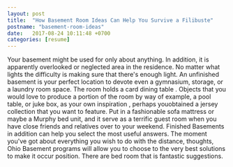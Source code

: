 ```yaml
---
layout: post
title:  "How Basement Room Ideas Can Help You Survive a Filibuste"
postname: "basement-room-ideas"
date:   2017-08-24 10:11:48 +0700
categories: [resume]
---
```

Your basement might be used for only about anything. In addition, it is apparently overlooked or neglected area in the residence. No matter what lights the difficulty is making sure that there's enough light. An unfinished basement is your perfect location to devote even a gymnasium, storage, or a laundry room space. The room holds a card dining table . Objects that you would love to produce a portion of the room by way of example, a pool table, or juke box, as your own inspiration , perhaps youobtained a jersey collection that you want to feature. Put in a fashionable sofa mattress or maybe a Murphy bed unit, and it serve as a terrific guest room when you have close friends and relatives over to your weekend. Finished Basements in addition can help you select the most useful answers. The moment you've got about everything you wish to do with the distance, thoughts, Ohio Basement programs will allow you to choose to the very best solutions to make it occur position. There are bed room that is fantastic suggestions.
